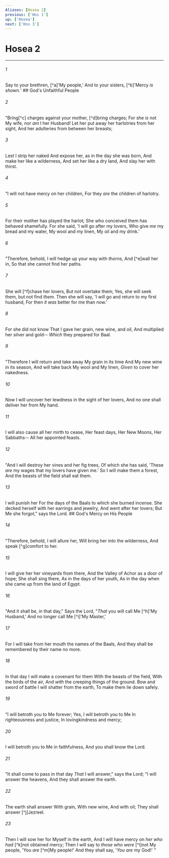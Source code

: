 ```yaml
---
Aliases: [Hosea 2]
previous: ['Hos 1']
up: ['Hosea']
next: ['Hos 3']
---
```

# Hosea 2

***


###### 1 
Say to your brethren, [^a]'My people,' And to your sisters, [^b]'Mercy _is shown._' ## God's Unfaithful People 

###### 2 
"Bring[^c] charges against your mother, [^d]bring charges; For she _is_ not My wife, nor _am_ I her Husband! Let her put away her harlotries from her sight, And her adulteries from between her breasts; 

###### 3 
Lest I strip her naked And expose her, as in the day she was born, And make her like a wilderness, And set her like a dry land, And slay her with thirst. 

###### 4 
"I will not have mercy on her children, For they _are_ the children of harlotry. 

###### 5 
For their mother has played the harlot; She who conceived them has behaved shamefully. For she said, 'I will go after my lovers, Who give _me_ my bread and my water, My wool and my linen, My oil and my drink.' 

###### 6 
"Therefore, behold, I will hedge up your way with thorns, And [^e]wall her in, So that she cannot find her paths. 

###### 7 
She will [^f]chase her lovers, But not overtake them; Yes, she will seek them, but not find _them._ Then she will say, 'I will go and return to my first husband, For then _it was_ better for me than now.' 

###### 8 
For she did not know That I gave her grain, new wine, and oil, And multiplied her silver and gold-- _Which_ they prepared for Baal. 

###### 9 
"Therefore I will return and take away My grain in its time And My new wine in its season, And will take back My wool and My linen, _Given_ to cover her nakedness. 

###### 10 
Now I will uncover her lewdness in the sight of her lovers, And no one shall deliver her from My hand. 

###### 11 
I will also cause all her mirth to cease, Her feast days, Her New Moons, Her Sabbaths-- All her appointed feasts. 

###### 12 
"And I will destroy her vines and her fig trees, Of which she has said, 'These _are_ my wages that my lovers have given me.' So I will make them a forest, And the beasts of the field shall eat them. 

###### 13 
I will punish her For the days of the Baals to which she burned incense. She decked herself with her earrings and jewelry, And went after her lovers; But Me she forgot," says the Lord. ## God's Mercy on His People 

###### 14 
"Therefore, behold, I will allure her, Will bring her into the wilderness, And speak [^g]comfort to her. 

###### 15 
I will give her her vineyards from there, And the Valley of Achor as a door of hope; She shall sing there, As in the days of her youth, As in the day when she came up from the land of Egypt. 

###### 16 
"And it shall be, in that day," Says the Lord, "_That_ you will call Me [^h]'My Husband,' And no longer call Me [^i]'My Master,' 

###### 17 
For I will take from her mouth the names of the Baals, And they shall be remembered by their name no more. 

###### 18 
In that day I will make a covenant for them With the beasts of the field, With the birds of the air, And _with_ the creeping things of the ground. Bow and sword of battle I will shatter from the earth, To make them lie down safely. 

###### 19 
"I will betroth you to Me forever; Yes, I will betroth you to Me In righteousness and justice, In lovingkindness and mercy; 

###### 20 
I will betroth you to Me in faithfulness, And you shall know the Lord. 

###### 21 
"It shall come to pass in that day _That_ I will answer," says the Lord; "I will answer the heavens, And they shall answer the earth. 

###### 22 
The earth shall answer With grain, With new wine, And with oil; They shall answer [^j]Jezreel. 

###### 23 
Then I will sow her for Myself in the earth, And I will have mercy on _her who had_ [^k]not obtained mercy; Then I will say to _those who were_ [^l]not My people, 'You _are_ [^m]My people!' And they shall say, '_You are_ my God!' "
